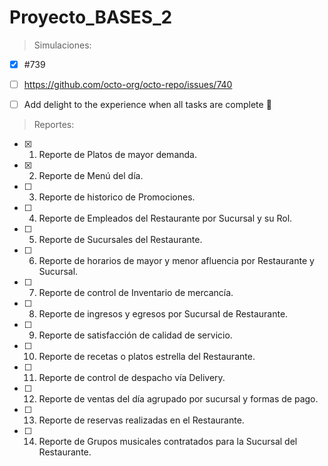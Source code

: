 # Proyecto_BASES_2

> Simulaciones:
- [x] #739
- [ ] https://github.com/octo-org/octo-repo/issues/740
- [ ] Add delight to the experience when all tasks are complete :tada:


> Reportes:

- [x] 1)  Reporte de Platos de mayor demanda.
- [x] 2)  Reporte de Menú del día.
- [ ] 3)  Reporte de historico de Promociones.
- [ ] 4)  Reporte de Empleados del Restaurante por Sucursal y su Rol.
- [ ] 5)  Reporte de Sucursales del Restaurante.
- [ ] 6)  Reporte de horarios de mayor y menor afluencia por Restaurante y Sucursal.
- [ ] 7)  Reporte de control de Inventario de mercancía.
- [ ] 8)  Reporte de ingresos y egresos por Sucursal de Restaurante.
- [ ] 9)  Reporte de satisfacción de calidad de servicio.
- [ ] 10)  Reporte de recetas o platos estrella del Restaurante.
- [ ] 11)  Reporte de control de despacho vía Delivery.
- [ ] 12)  Reporte de ventas del día agrupado por sucursal y formas de pago.
- [ ] 13)  Reporte de reservas realizadas en el Restaurante.
- [ ] 14)  Reporte de Grupos musicales contratados para la Sucursal del Restaurante.


